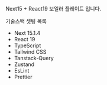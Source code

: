 Next15 + React19 보일러 플레이트 입니다.

기술스택 셋팅 목록

- Next 15.1.4
- React 19
- TypeScript
- Tailwind CSS
- Tanstack-Query
- Zustand
- EsLint
- Prettier
